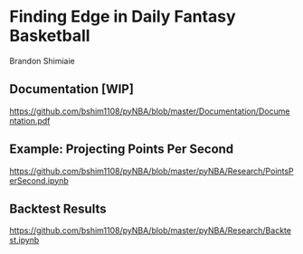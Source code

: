 Finding Edge in Daily Fantasy Basketball
================
Brandon Shimiaie

Documentation [WIP]
---------------------------------------

https://github.com/bshim1108/pyNBA/blob/master/Documentation/Documentation.pdf

Example: Projecting Points Per Second
---------------------------------------

https://github.com/bshim1108/pyNBA/blob/master/pyNBA/Research/PointsPerSecond.ipynb

Backtest Results
---------------------------------------

https://github.com/bshim1108/pyNBA/blob/master/pyNBA/Research/Backtest.ipynb
